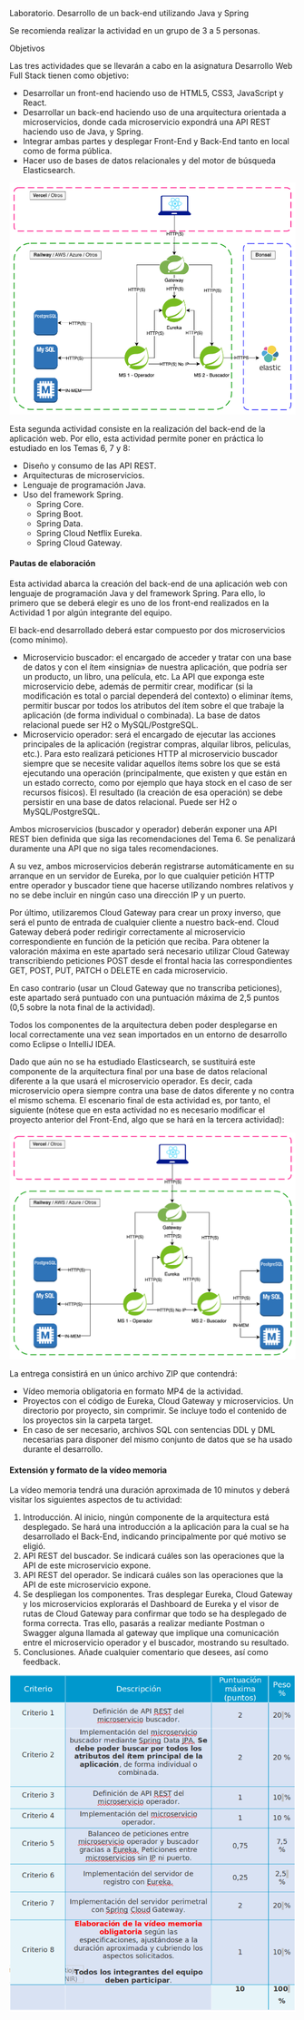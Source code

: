 Laboratorio. Desarrollo de un back-end utilizando Java y Spring

Se recomienda realizar la actividad en un grupo de 3 a 5 personas.

Objetivos

Las tres actividades que se llevarán a cabo en la asignatura Desarrollo Web Full Stack tienen como objetivo:

* Desarrollar un front-end haciendo uso de HTML5, CSS3, JavaScript y React.
* Desarrollar un back-end haciendo uso de una arquitectura orientada a microservicios, donde cada microservicio expondrá
  una API REST haciendo uso de Java, y Spring.
* Integrar ambas partes y desplegar Front-End y Back-End tanto en local como de forma pública.
* Hacer uso de bases de datos relacionales y del motor de búsqueda Elasticsearch.

![img.png](.github/images/img.png)

Esta segunda actividad consiste en la realización del back-end de la aplicación web. Por ello, esta actividad permite 
poner en práctica lo estudiado en los Temas 6, 7 y 8:

* Diseño y consumo de las API REST.
* Arquitecturas de microservicios.
* Lenguaje de programación Java.
* Uso del framework Spring.
  * Spring Core.
  * Spring Boot.
  * Spring Data.
  * Spring Cloud Netflix Eureka.
  * Spring Cloud Gateway.


#### Pautas de elaboración

Esta actividad abarca la creación del back-end de una aplicación web con lenguaje de programación Java y del framework 
Spring. Para ello, lo primero que se deberá elegir es uno de los front-end realizados en la Actividad 1 por algún 
integrante del equipo.

El back-end desarrollado deberá estar compuesto por dos microservicios (como mínimo). 
* Microservicio buscador: el encargado de acceder y tratar con una base de datos y con el ítem «insignia» de nuestra 
  aplicación, que podría ser un producto, un libro, una película, etc. La API que exponga este microservicio debe, 
  además de permitir crear, modificar (si la modificación es total o parcial dependerá del contexto) o eliminar ítems, 
  permitir buscar por todos los atributos del ítem sobre el que trabaje la aplicación (de forma individual o combinada).
  La base de datos relacional puede ser H2 o MySQL/PostgreSQL.
* Microservicio operador: será el encargado de ejecutar las acciones principales de la aplicación (registrar compras, 
  alquilar libros, películas, etc.). Para esto realizará peticiones HTTP al microservicio buscador siempre que se 
  necesite validar aquellos ítems sobre los que se está ejecutando una operación (principalmente, que existen y que 
  están en un estado correcto, como por ejemplo que haya stock en el caso de ser recursos físicos). El resultado (la 
  creación de esa operación) se debe persistir en una base de datos relacional. Puede ser H2 o MySQL/PostgreSQL.

Ambos microservicios (buscador y operador) deberán exponer una API REST bien definida que siga las recomendaciones del 
Tema 6. Se penalizará duramente una API que no siga tales recomendaciones.

A su vez, ambos microservicios deberán registrarse automáticamente en su arranque en un servidor de Eureka, por lo que 
cualquier petición HTTP entre operador y buscador tiene que hacerse utilizando nombres relativos y no se debe incluir en
ningún caso una dirección IP y un puerto.

Por último, utilizaremos Cloud Gateway para crear un proxy inverso, que será el punto de entrada de cualquier cliente a
nuestro back-end. Cloud Gateway deberá poder redirigir correctamente al microservicio correspondiente en función de la 
petición que reciba. Para obtener la valoración máxima en este apartado será necesario utilizar Cloud Gateway 
transcribiendo peticiones POST desde el frontal hacia las correspondientes GET, POST, PUT, PATCH o DELETE en cada 
microservicio.

En caso contrario (usar un Cloud Gateway que no transcriba peticiones), este apartado será puntuado con una puntuación 
máxima de 2,5 puntos (0,5 sobre la nota final de la actividad).

Todos los componentes de la arquitectura deben poder desplegarse en local correctamente una vez sean importados en un 
entorno de desarrollo como Eclipse o IntelliJ IDEA.

Dado que aún no se ha estudiado Elasticsearch, se sustituirá este componente de la arquitectura final por una base de 
datos relacional diferente a la que usará el microservicio operador. Es decir, cada microservicio opera siempre contra 
una base de datos diferente y no contra el mismo schema. El escenario final de esta actividad es, por tanto, el 
siguiente (nótese que en esta actividad no es necesario modificar el proyecto anterior del Front-End, algo que se hará 
en la tercera actividad):

![img_1.png](.github/images/img_1.png)

La entrega consistirá en un único archivo ZIP que contendrá:
* Vídeo memoria obligatoria en formato MP4 de la actividad.
* Proyectos con el código de Eureka, Cloud Gateway y microservicios. Un directorio por proyecto, sin comprimir. Se 
  incluye todo el contenido de los proyectos sin la carpeta target.
* En caso de ser necesario, archivos SQL con sentencias DDL y DML necesarias para disponer del mismo conjunto de datos 
  que se ha usado durante el desarrollo.

#### Extensión y formato de la vídeo memoria

La vídeo memoria tendrá una duración aproximada de 10 minutos y deberá visitar los siguientes aspectos de tu actividad:
1. Introducción. Al inicio, ningún componente de la arquitectura está desplegado. Se hará una introducción a la 
   aplicación para la cual se ha desarrollado el Back-End, indicando principalmente por qué motivo se eligió.
2. API REST del buscador. Se indicará cuáles son las operaciones que la API de este microservicio expone.
3. API REST del operador. Se indicará cuáles son las operaciones que la API de este microservicio expone.
4. Se despliegan los componentes. Tras desplegar Eureka, Cloud Gateway y los microservicios explorarás el Dashboard de 
   Eureka y el visor de rutas de Cloud Gateway para confirmar que todo se ha desplegado de forma correcta. Tras ello, 
   pasarás a realizar mediante Postman o Swagger alguna llamada al gateway que implique una comunicación entre el 
   microservicio operador y el buscador, mostrando su resultado.
5. Conclusiones. Añade cualquier comentario que desees, así como feedback.


![img_2.png](.github/images/img_2.png)